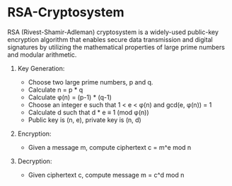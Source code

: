 # RSA-Cryptosystem
RSA (Rivest-Shamir-Adleman) cryptosystem is a widely-used public-key encryption algorithm that enables secure data transmission and digital signatures by utilizing the mathematical properties of large prime numbers and modular arithmetic.

1. Key Generation:
   + Choose two large prime numbers, p and q.
   + Calculate n = p * q
   + Calculate φ(n) = (p-1) * (q-1)
   + Choose an integer e such that 1 < e < φ(n) and gcd(e, φ(n)) = 1
   + Calculate d such that d * e ≡ 1 (mod φ(n))
   + Public key is (n, e), private key is (n, d)

2. Encryption:
   + Given a message m, compute ciphertext c = m^e mod n

3. Decryption:
   + Given ciphertext c, compute message m = c^d mod n
